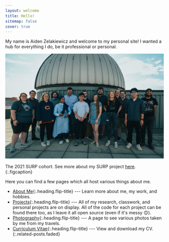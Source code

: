 ```yaml
---
layout: welcome
title: Hello!
sitemap: false
cover: true
---
```


My name is Aiden Zelakiewicz and welcome to my personal site!
I wanted a hub for everything I do, be it professional or personal.

![Surp 2021 Cohort](/assets/img/Surp2021.jpg)

The 2021 SURP cohort. See more about my SURP project [here](_projects/extinction.md).
{:.figcaption}

Here you can find a few pages which all host various things about me.

* [About Me]{:.heading.flip-title} --- Learn more about me, my work, and hobbies.
* [Projects]{:.heading.flip-title} --- All of my research, classwork, and personal projects are on display. All of the code for each project can be found there too, as I leave it all open source (even if it's messy 😊).
* [Photography]{:.heading.flip-title} --- A page to see various photos taken by me from my travels.
* [Curriculum Vitae]{:.heading.flip-title} --- View and download my CV.
{:.related-posts.faded}

[Projects]: projects
[About Me]: about
[Photography]: photography
[Curriculum Vitae]: cv
